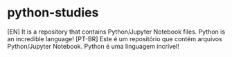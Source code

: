 # python-studies
[EN]
It is a repository that contains Python/Jupyter Notebook files. Python is an incredible language!
[PT-BR]
Este é um repositório que contém arquivos Python/Jupyter Notebook. Python é uma linguagem incrível!
